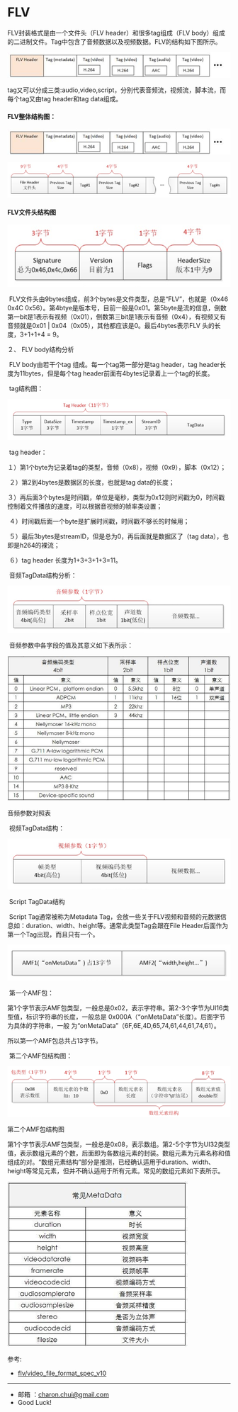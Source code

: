 FLV
===



FLV封装格式是由一个文件头（FLV header）和很多tag组成（FLV body）组成的二进制文件。Tag中包含了音频数据以及视频数据。FLV的结构如下图所示。

![Image](https://raw.githubusercontent.com/CharonChui/Pictures/master/flv_tag.jpg?raw=true)



tag又可以分成三类:audio,video,script，分别代表音频流，视频流，脚本流，而每个tag又由tag header和tag data组成。



#### FLV整体结构图：

![Image](https://raw.githubusercontent.com/CharonChui/Pictures/master/flv_tag.jpg?raw=true)



![Image](https://raw.githubusercontent.com/CharonChui/Pictures/master/flv_header_tag.png?raw=true)



#### FLV文件头结构图



![Image](https://raw.githubusercontent.com/CharonChui/Pictures/master/flv_tag_2.png?raw=true)   



​    FLV文件头由9bytes组成，前3个bytes是文件类型，总是“FLV”，也就是（0x46 0x4C 0x56）。第4btye是版本号，目前一般是0x01。第5byte是流的信息，倒数第一bit是1表示有视频（0x01），倒数第三bit是1表示有音频（0x4），有视频又有音频就是0x01 | 0x04（0x05），其他都应该是0。最后4bytes表示FLV 头的长度，3+1+1+4 = 9。

２、 FLV body结构分析

​    FLV body由若干个tag 组成。每一个tag第一部分是tag header，tag header长度为11bytes，但是每个tag header前面有4bytes记录着上一个tag的长度。

​    tag结构图：

![Image](https://raw.githubusercontent.com/CharonChui/Pictures/master/flv_body_tag.png?raw=true)   

​    tag header：

​    １）第1个byte为记录着tag的类型，音频（0x8），视频（0x9），脚本（0x12）；

​    ２）第2到4bytes是数据区的长度，也就是tag data的长度；

​    ３）再后面3个bytes是时间戳，单位是毫秒，类型为0x12则时间戳为0，时间戳控制着文件播放的速度，可以根据音视频的帧率类设置；

​    ４）时间戳后面一个byte是扩展时间戳，时间戳不够长的时候用；

​    ５）最后3bytes是streamID，但是总为0，再后面就是数据区了（tag data），也即是h264的裸流；

​    ６）tag header 长度为1+3+3+1+3=11。

​    音频TagData结构分析：

![Image](https://raw.githubusercontent.com/CharonChui/Pictures/master/flv_audio_tag.png?raw=true)   

​    音频参数中各字段的值及其意义如下表所示：



![Image](https://raw.githubusercontent.com/CharonChui/Pictures/master/flv_audio_tag2.png?raw=true)   

 音频参数对照表

​    视频TagData结构：

![Image](https://raw.githubusercontent.com/CharonChui/Pictures/master/flv_video_tag.png?raw=true)   



​    Script TagData结构

​    Script Tag通常被称为Metadata Tag，会放一些关于FLV视频和音频的元数据信息如：duration、width、height等。通常此类型Tag会跟在File Header后面作为第一个Tag出现，而且只有一个。

![Image](https://raw.githubusercontent.com/CharonChui/Pictures/master/flv_script_tag.png?raw=true)   





​    第一个AMF包：

​    第1个字节表示AMF包类型，一般总是0x02，表示字符串。第2-3个字节为UI16类型值，标识字符串的长度，一般总是 0x000A（“onMetaData”长度）。后面字节为具体的字符串，一般  为“onMetaData”（6F,6E,4D,65,74,61,44,61,74,61）。

所以第一个AMF包总共占13字节。

​    第二个AMF包结构图：

![Image](https://raw.githubusercontent.com/CharonChui/Pictures/master/flv_awf_tag.png?raw=true)   

 第二个AMF包结构图

​    第1个字节表示AMF包类型，一般总是0x08，表示数组。第2-5个字节为UI32类型值，表示数组元素的个数，后面即为各数组元素的封装。数组元素为元素名称和值组成的对。“数组元素结构”部分是推测，已经确认适用于duration、width、height等常见元素，但并不确认适用于所有元素。常见的数组元素如下表所示。

![Image](https://raw.githubusercontent.com/CharonChui/Pictures/master/flv_amf_tag.jpg?raw=true)   





参考: 

- [flv/video_file_format_spec_v10](https://www.adobe.com/content/dam/acom/en/devnet/flv/video_file_format_spec_v10.pdf)



---

- 邮箱 ：charon.chui@gmail.com  
- Good Luck! 
